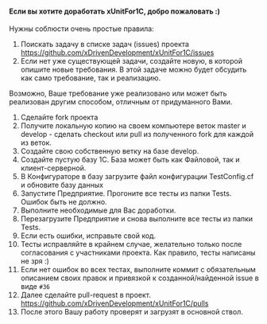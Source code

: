 ####  Если вы хотите доработать xUnitFor1C, добро пожаловать :)

Нужны соблюсти очень простые правила:

1. Поискать задачу в списке задач (issues) проекта https://github.com/xDrivenDevelopment/xUnitFor1C/issues
1. Если нет уже существующей задачи, создайте новую, в которой опишите новые требования. В этой задаче можно будет обсудить как само требование, так и реализацию. 

  Возможно, Ваше требование уже реализовано или может быть реализован другим способом, отличным от придуманного Вами.

1. Сделайте fork проекта
1. Получите локальную копию на своем компьютере веток master и develop - сделать checkout или pull из полученного fork для каждой из веток.
1. Создайте свою собственную ветку на базе develop.
1. Создайте пустую базу 1С. База может быть как Файловой, так и клиент-серверной.
1. В Конфигураторе в базу загрузите файл конфигурации TestConfig.cf и обновите базу данных
1. Запустите Предприятие. Прогоните все тесты из папки Tests. Ошибок быть не должно.
1. Выполните необходимые для Вас доработки.
1. Перезагрузите Предприятие и снова выполните все тесты из папки Tests.
  1. Если есть ошибки, исправьте свой код.
  1. Тесты исправляйте в крайнем случае, желательно только после согласования с участниками проекта. 
    Как правило, тесты написаны не зря :)
1. Если нет ошибок во всех тестах, выполните коммит с обязательным описанием своих правок и привязкой к созданной/найденной issue в виде `#36` 
1. Далее сделайте pull-request в проект. https://github.com/xDrivenDevelopment/xUnitFor1C/pulls
1. После этого Вашу работу проверят и загрузят в основной ствол.